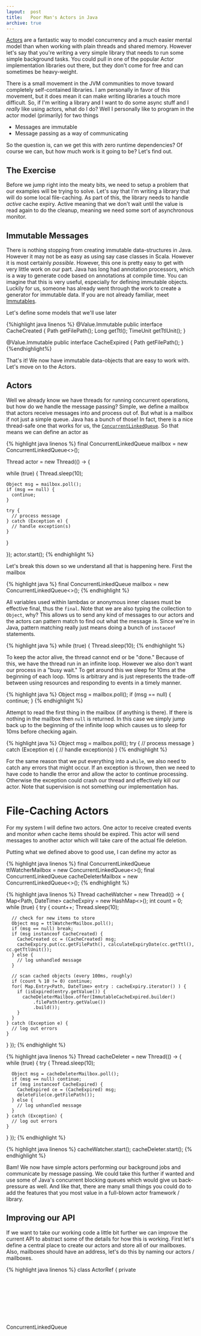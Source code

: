 ```yaml
---
layout:  post
title:   Poor Man's Actors in Java
archive: true
---
```



[Actors][actor-wikipedia] are a fantastic way to model concurrency and a much easier mental model
than when working with plain threads and shared memory. However let's say that you're
writing a very simple library that needs to run some simple background tasks. You could
pull in one of the popular Actor implementation libraries out there, but they don't come
for free and can sometimes be heavy-weight.

There is a small movement in the JVM communities to move toward completely self-contained
libraries. I am personally in favor of this movement, but it does mean it can make writing
libraries a touch more difficult. So, if I'm writing a library and I want to do some async
stuff and I _really_ like using actors, what do I do? Well I personally like to program in
the actor model (primarily) for two things

+ Messages are immutable
+ Message passing as a way of communicating

So the question is, can we get this with zero runtime dependencies? Of course we can, but
how much work is it going to be? Let's find out.

## The Exercise

Before we jump right into the meaty bits, we need to setup a problem that our examples will
be trying to solve.
Let's say that I'm writing a library that will do some local file-caching. As part of this,
the library needs to handle _active_ cache expiry. Active meaning that we don't wait until
the value is read again to do the cleanup, meaning we need some sort of asynchronous monitor.


## Immutable Messages

There is nothing stopping from creating immutable data-structures in Java. However it may not be
as easy as using say case classes in Scala. However it is most certainly _possible_. However, this
one is pretty easy to get with very little work on our part.  Java has long had annotation
processors, which is a way to generate code based on annotations at compile time. You can imagine
that this is very useful, especially for defining immutable objects. Luckily for us, someone
has already went through the work to create a generator for immutable data. If you are not
already familiar, meet [Immutables][imm.io].

Let's define some models that we'll use later

{%highlight java linenos %}
@Value.Immutable
public interface CacheCreated {
  Path getFilePath();
  Long getTtl();
  TimeUnit getTtlUnit();
}

@Value.Immutable
public interface CacheExpired {
  Path getFilePath();
}
{%endhighlight%}

That's it! We now have immutable data-objects that are easy to work with. Let's move on to the Actors.

## Actors

Well we already know we have threads for running concurrent operations, but how do we handle the message
passing? Simple, we define a mailbox that actors receive messages into and process out of. But what is
a mailbox if not just a simple queue. Java has a bunch of those! In fact, there is a nice thread-safe
one that works for us, the [`ConcurrentLinkedQueue`][clq]. So that means we can define an actor as

{% highlight java linenos %}
final ConcurrentLinkedQueue<Object> mailbox = new ConcurrentLinkedQueue<>();

Thread actor = new Thread(() -> {

  while (true) {
    Thread.sleep(10);

    Object msg = mailbox.poll();
    if (msg == null) {
      continue;
    }

    try {
      // process message
    } catch (Exception e) {
      // handle exception(s)
    }
  }

});
actor.start();
{% endhighlight %}

Let's break this down so we understand all that is happening here. First the mailbox

{% highlight java %}
final ConcurrentLinkedQueue<Object> mailbox = new ConcurrentLinkedQueue<>();
{% endhighlight %}

All variables used within lambdas or anonymous inner classes must be effective final, thus the `final`. Note
that we are also typing the collection to `Object`, why? This allows us to send any kind of messages to our
actors and the actors can pattern match to find out what the message is. Since we're in Java, pattern matching
really just means doing a bunch of `instaceof` statements.

{% highlight java %}
while (true) {
  Thread.sleep(10);
{% endhighlight %}

To keep the actor alive, the thread cannot end or be "done." Because of this, we have the thread run in
an infinite loop. However we also don't want our process in a "busy wait." To get around this we sleep for
10ms at the beginning of each loop. 10ms is arbitrary and is just represents the trade-off between using
resources and responding to events in a timely manner.


{% highlight java %}
Object msg = mailbox.poll();
if (msg == null) {
  continue;
}
{% endhighlight %}

Attempt to read the first thing in the mailbox (if anything is there). If there is nothing in the mailbox then
`null` is returned. In this case we simply jump back up to the beginning of the infinite loop which causes us to
sleep for 10ms before checking again.

{% highlight java %}
Object msg = mailbox.poll();
try {
  // process message
} catch (Exception e) {
  // handle exception(s)
}
{% endhighlight %}

For the same reason that we put everything into a `while`, we also need to catch any errors that might occur.
If an exception is thrown, then we need to have code to handle the error and allow the actor to continue
processing. Otherwise the exception could crash our thread and effectively kill our actor. Note that supervision
is not something our implementation has.

# File-Caching Actors

For my system I will define two actors. One actor to receive created events and monitor _when_ cache
items should be expired. This actor will send messages to another actor which will take care of the
actual file deletion.

Putting what we defined above to good use, I can define my actor as

{% highlight java linenos %}
final ConcurrentLinkedQueue<Object> ttlWatcherMailbox = new ConcurrentLinkedQueue<>();
final ConcurrentLinkedQueue<Object> cacheDeleterMailbox = new ConcurrentLinkedQueue<>();
{% endhighlight %}

{% highlight java linenos %}
Thread cacheWatcher = new Thread(() -> {
  Map<Path, DateTime> cacheExpiry = new HashMap<>();
  int count = 0;
  while (true) {
    try {
      count++;
      Thread.sleep(10);

      // check for new items to store
      Object msg = ttlWatcherMailbox.poll();
      if (msg == null) break;
      if (msg instanceof CacheCreated) {
        CacheCreated cc = (CacheCreated) msg;
        cacheExpiry.put(cc.getFilePath(), calculateExpiryDate(cc.getTtl(), cc.getTtlUnit());
      } else {
        // log unhandled message
      }

      // scan cached objects (every 100ms, roughly)
      if (count % 10 != 0) continue;
      for( Map.Entry<Path, DateTime> entry : cacheExpiry.iterator() ) {
        if (isExpired(entry.getValue()) {
          cacheDeleterMailbox.offer(ImmutableCacheExpired.builder()
              .filePath(entry.getValue())
              .build());
        }
      }
    } catch (Exception e) {
      // log out errors
    }
  }
});
{% endhighlight %}

{% highlight java linenos %}
Thread cacheDeleter = new Thread(() -> {
  while (true) {
    try {
      Thread.sleep(10);

      Object msg = cacheDeleterMailbox.poll();
      if (msg == null) continue;
      if (msg instanceof CacheExpired) {
        CacheExpired ce = (CacheExpired) msg;
        deleteFile(ce.getFilePath());
      } else {
        // log unhandled message
      }
    } catch (Exception) {
      // log out errors
    }
  }
});
{% endhighlight %}

{% highlight java linenos %}
cacheWatcher.start();
cacheDeleter.start();
{% endhighlight %}

Bam! We now have simple actors performing our background jobs and communicate by message passing. We
could take this further if wanted and use some of Java's concurrent blocking queues which would give
us back-pressure as well. And like that, there are many small things you could do to add the features
that you most value in a full-blown actor framework / library.

## Improving our API

If we want to take our working code a little bit further we can improve the current API to abstract
some of the details for how this is working. First let's define a central place to create our actors
and store all of our mailboxes. Also, mailboxes should have an address, let's do this by naming our
actors / mailboxes.

{% highlight java linenos %}
class ActorRef {
  private ConcurrentLinkedQueue<Object> mailbox = new ConcurrentLinkedQueue<>();
  private String name;

  public ActorRef(String name) {
    this.name = name;
  }

  public void tell(Object msg) {
    mailbox.offer(msg);
  }

  public Object getLetter() {
    return mailbox.poll();
  }

  public int getLetterCount() {
    return mailbox.size();
  }
}
{% endhighlight %}
{% highlight java linenos %}
class ActorSystem {
  private Map<String, ActorRef> registry = new HashMap<>();

  public ActorRef actor(String name, Consumer<Object> f) {
    ActorRef ref = new ActorRef(name);
    registry.put(name, ref);

    Thread t = new Thread(() -> {
      while (true) {
        if (ref.getLetterCount() == 0) {
          Thread.sleep(10);
        }
        f.accept(ref.getLetter());
      }
    });
    t.start();

    return ref;
  }

  public Optional<ActorRef> lookup(String name) {
    ActorRef ref = registry.get(name);
    return Optional.of(ref);
  }
}
{% endhighlight %}

Modeling this off of Akka, we now have an `ActorRef` which wraps the mailbox and an `ActorSystem` that tracks
all of the actors in our system and also creates some easier utilities for creating actors. We can now define
actors in our system as

{% highlight java linenos %}
ActorSystem system = new ActorSystem();

ActorRef echoActor = system.actor("echo", (Object msg) -> {
  if (msg instanceof String) {
    System.out.println((String) msg);
  }
});

echoActor.tell("Hello, World!");
{% endhighlight %}

and we can handle communication between two named actors as

{% highlight java linenos %}
ActorSystem system = new ActorSystem();

ActorRef ping = system.actor("ping", (Object msg) -> {
  if (msg instanceof String) {
    String sMsg = (String) msg;
    if (sMsg.equals("ping")) {
      System.out.println("ping");
      system.lookup("pong").ifPresent((ActorRef pong) -> pong.tell("pong"));
    }
  }
}
ActorRef pong = system.actor("pong", (Object msg) -> {
  if (msg instanceof String) {
    String sMsg = (String) msg;
    if (sMsg.equals("pong")) {
      System.out.println("pong");
      system.lookup("ping").ifPresent((ActorRef ping) -> ping.tell("ping"));
    }
  }
}
{% endhighlight %}

Sweet! Now we have two actors that can look each other up and communicate back and forth endlessly.
Not that this is a useful example, but it shows out our API improvements work.

Of course you can continue adding little improvements like this until you are eventually building
a full actor implementation (which you shouldn't do). So this brings us to our next question.


## Should You Do This?

So we've seen how we can create some really bare-bones actors but the question really is, "is it
worth it?" The answer to this question depends on what you're doing. If all you need is some very simple
concurrency within your library, then this solution is fantastic as it's zero-dependency. However if
you are performing very complex concurrent tasks that require a lot of coordination or cooperation, then
using a more full-featured framework may be to your benefit. The title did say this was a "poor man's"
implementation, which means we're missing _many_ of the feature that would come in a typical actor
framework / library.

And actually, if you take a look at Akka (a popular Actor framework on the JVM), you'll notice that the
dependency tree is surprisingly small. So, if you _must_ require all the power of a full-blown actor
implementation, at least it's not bloating your dependency tree _too_ much.


{% highlight text %}
sbt> akka-actor/dependencyGraph

             +-------------------+
             |akka-actor_2.11 [S]|
             | com.typesafe.akka |
             |   2.4-SNAPSHOT    |
             +-------------------+
                |          |
                |          -------------
                |                      |
                v                      v
  +---------------------------+ +------------+
  |scala-java8-compat_2.11 [S]| |   config   |
  |  org.scala-lang.modules   | |com.typesafe|
  |           0.7.0           | |   1.3.0    |
  +---------------------------+ +------------+
{% endhighlight %}






  [actor-wikipedia]: https://en.wikipedia.org/wiki/Actor_model
  [imm.io]: http://immutables.github.io
  [clq]: https://docs.oracle.com/javase/8/docs/api/java/util/concurrent/ConcurrentLinkedQueue.html
